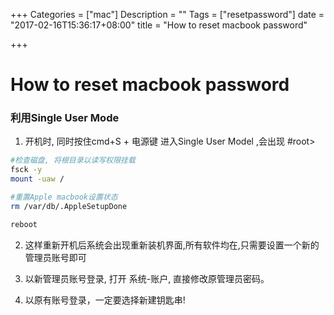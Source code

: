 +++
Categories = ["mac"]
Description = ""
Tags = ["resetpassword"]
date = "2017-02-16T15:36:17+08:00"
title = "How to reset macbook password"

+++

# How to reset macbook password 




### 利用Single User Mode

   1. 开机时, 同时按住cmd+S + 电源键
   进入Single User Model ,会出现 #root>
   
   ```bash
   #检查磁盘, 将根目录以读写权限挂载
   fsck -y
   mount -uaw / 
   
   #重置Apple macbook设置状态
   rm /var/db/.AppleSetupDone
   
   reboot
   
   ```   
   
   2. 这样重新开机后系统会出现重新装机界面,所有软件均在,只需要设置一个新的管理员账号即可

   3. 以新管理员账号登录, 打开 系统-账户,
   直接修改原管理员密码。
   
   4. 以原有账号登录，一定要选择新建钥匙串!
   
   
 
